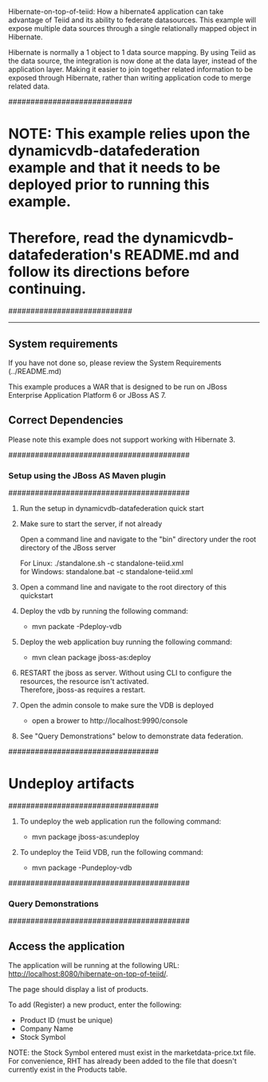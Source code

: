 Hibernate-on-top-of-teiid:  How a hibernate4 application can take advantage of Teiid and 
its ability to federate datasources.  This example will expose multiple data sources
through a single relationally mapped object in Hibernate.

Hibernate is normally a 1 object to 1 data source mapping.  By using Teiid as the data source, the integration is now done
at the data layer, instead of the application layer.  Making it easier to join together related information to be exposed
through Hibernate, rather than writing application code to merge related data.

############################
#   NOTE:  This example relies upon the dynamicvdb-datafederation example and that it needs to be deployed prior to running this example.
#       	Therefore, read the dynamicvdb-datafederation's README.md and follow its directions before continuing.
############################

-------------------
System requirements
-------------------

If you have not done so, please review the System Requirements (../README.md)

This example produces a WAR that is designed to be run on JBoss Enterprise Application Platform 6 or JBoss AS 7.


Correct Dependencies
--------------------
Please note this example does not support working with Hibernate 3.  

 
#########################################
### Setup using the JBoss AS Maven plugin
#########################################

1) Run the setup in dynamicvdb-datafederation quick start

2) Make sure to start the server, if not already

	Open a command line and navigate to the "bin" directory under the root directory of the JBoss server

	For Linux:   ./standalone.sh -c standalone-teiid.xml	
	for Windows: standalone.bat -c standalone-teiid.xml
	
3) Open a command line and navigate to the root directory of this quickstart

4) Deploy the vdb by running the following command:	
	
	*	mvn packate -Pdeploy-vdb 

3) Deploy the web application buy running the following command:

    *  mvn clean package jboss-as:deploy
    	
5) RESTART the jboss as server.  Without using CLI to configure the resources, the resource isn't activated.  
		Therefore, jboss-as requires a restart.	

6)  Open the admin console to make sure the VDB is deployed

	*  open a brower to http://localhost:9990/console 	

7)  See "Query Demonstrations" below to demonstrate data federation.


##################################
#  Undeploy artifacts
##################################

1)  To undeploy the web application run the following command:

	*  mvn package jboss-as:undeploy
	
2)  To undeploy the Teiid VDB, run the following command:

	*  mvn package -Pundeploy-vdb
	
	
#########################################
### Query Demonstrations
#########################################	

Access the application 
---------------------

The application will be running at the following URL: <http://localhost:8080/hibernate-on-top-of-teiid/>.

The page should display a list of products.

To add (Register) a new product, enter the following:

-  Product ID  (must be unique)
-  Company Name
-  Stock Symbol

NOTE:  the Stock Symbol entered must exist in the marketdata-price.txt file.  
	   For convenience, RHT has already been added to the file that doesn't 
	   currently exist in the Products table.




